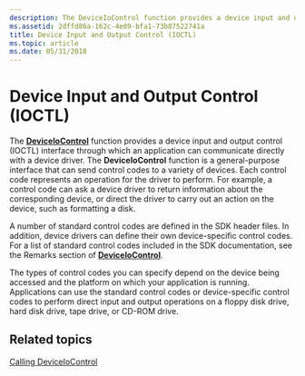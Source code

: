 ```yaml
---
description: The DeviceIoControl function provides a device input and output control (IOCTL) interface through which an application can communicate directly with a device driver.
ms.assetid: 2dffd86a-162c-4e09-bfa1-73b87522741a
title: Device Input and Output Control (IOCTL)
ms.topic: article
ms.date: 05/31/2018
---
```


# Device Input and Output Control (IOCTL)

The [**DeviceIoControl**](/windows/win32/api/ioapiset/nf-ioapiset-deviceiocontrol) function provides a device input and output control (IOCTL) interface through which an application can communicate directly with a device driver. The **DeviceIoControl** function is a general-purpose interface that can send control codes to a variety of devices. Each control code represents an operation for the driver to perform. For example, a control code can ask a device driver to return information about the corresponding device, or direct the driver to carry out an action on the device, such as formatting a disk.

A number of standard control codes are defined in the SDK header files. In addition, device drivers can define their own device-specific control codes. For a list of standard control codes included in the SDK documentation, see the Remarks section of [**DeviceIoControl**](/windows/win32/api/ioapiset/nf-ioapiset-deviceiocontrol).

The types of control codes you can specify depend on the device being accessed and the platform on which your application is running. Applications can use the standard control codes or device-specific control codes to perform direct input and output operations on a floppy disk drive, hard disk drive, tape drive, or CD-ROM drive.

## Related topics

<dl> <dt>

[Calling DeviceIoControl](calling-deviceiocontrol.md)
</dt> </dl>

 

 

